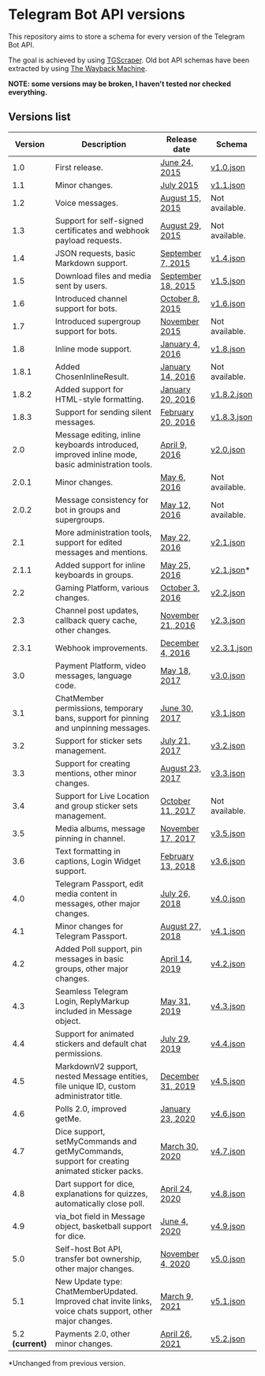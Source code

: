 # Telegram Bot API versions

This repository aims to store a schema for every version of the Telegram Bot API.

The goal is achieved by using [TGScraper](https://github.com/Sysbot-org/tgscraper). Old bot API schemas have been extracted by using [The Wayback Machine](https://web.archive.org/web/*/https://core.telegram.org/bots/api).

**NOTE: some versions may be broken, I haven't tested nor checked everything.**


## Versions list

| Version           | Description                                                                                               | Release date                                                                         | Schema                                                                                          |
|-------------------|-----------------------------------------------------------------------------------------------------------|--------------------------------------------------------------------------------------|-------------------------------------------------------------------------------------------------|
| 1.0               | First release.                                                                                            | [June 24, 2015](https://core.telegram.org/bots/api-changelog#june-24-2015)           | [v1.0.json](https://github.com/sys-001/telegram-bot-api-versions/blob/main/files/v1.0.json)     |
| 1.1               | Minor changes.                                                                                            | [July 2015](https://core.telegram.org/bots/api-changelog#july-2015)                  | [v1.1.json](https://github.com/sys-001/telegram-bot-api-versions/blob/main/files/v1.1.json)     |
| 1.2               | Voice messages.                                                                                           | [August 15, 2015](https://core.telegram.org/bots/api-changelog#august-15-2015)       | Not available.                                                                                  |
| 1.3               | Support for self-signed certificates and webhook payload requests.                                        | [August 29, 2015](https://core.telegram.org/bots/api-changelog#august-29-2015)       | Not available.                                                                                  |
| 1.4               | JSON requests, basic Markdown support.                                                                    | [September 7, 2015](https://core.telegram.org/bots/api-changelog#september-7-2015)   | [v1.4.json](https://github.com/sys-001/telegram-bot-api-versions/blob/main/files/v1.4.json)     |
| 1.5               | Download files and media sent by users.                                                                   | [September 18, 2015](https://core.telegram.org/bots/api-changelog#september-18-2015) | [v1.5.json](https://github.com/sys-001/telegram-bot-api-versions/blob/main/files/v1.5.json)     |
| 1.6               | Introduced channel support for bots.                                                                      | [October 8, 2015](https://core.telegram.org/bots/api-changelog#october-8-2015)       | [v1.6.json](https://github.com/sys-001/telegram-bot-api-versions/blob/main/files/v1.6.json)     |
| 1.7               | Introduced supergroup support for bots.                                                                   | [November 2015](https://core.telegram.org/bots/api-changelog#november-2015)          | Not available.                                                                                  |
| 1.8               | Inline mode support.                                                                                      | [January 4, 2016](https://core.telegram.org/bots/api-changelog#january-4-2016)       | [v1.8.json](https://github.com/sys-001/telegram-bot-api-versions/blob/main/files/v1.8.json)     |
| 1.8.1             | Added ChosenInlineResult.                                                                                 | [January 14, 2016](https://core.telegram.org/bots/api-changelog#january-14-2016)     | Not available.                                                                                  |
| 1.8.2             | Added support for HTML-style formatting.                                                                  | [January 20, 2016](https://core.telegram.org/bots/api-changelog#january-20-2016)     | [v1.8.2.json](https://github.com/sys-001/telegram-bot-api-versions/blob/main/files/v1.8.2.json) |
| 1.8.3             | Support for sending silent messages.                                                                      | [February 20, 2016](https://core.telegram.org/bots/api-changelog#february-20-2016)   | [v1.8.3.json](https://github.com/sys-001/telegram-bot-api-versions/blob/main/files/v1.8.3.json) |
| 2.0               | Message editing, inline keyboards introduced, improved inline mode, basic administration tools.           | [April 9, 2016](https://core.telegram.org/bots/api-changelog#april-9-2016)           | [v2.0.json](https://github.com/sys-001/telegram-bot-api-versions/blob/main/files/v2.0.json)     |
| 2.0.1             | Minor changes.                                                                                            | [May 6, 2016](https://core.telegram.org/bots/api-changelog#may-6-2016)               | Not available.                                                                                  |
| 2.0.2             | Message consistency for bot in groups and supergroups.                                                    | [May 12, 2016](https://core.telegram.org/bots/api-changelog#may-12-2016)             | Not available.                                                                                  |
| 2.1               | More administration tools, support for edited messages and mentions.                                      | [May 22, 2016](https://core.telegram.org/bots/api-changelog#may-22-2016)             | [v2.1.json](https://github.com/sys-001/telegram-bot-api-versions/blob/main/files/v2.1.json)     |
| 2.1.1             | Added support for inline keyboards in groups.                                                             | [May 25, 2016](https://core.telegram.org/bots/api-changelog#may-25-2016)             | [v2.1.json](https://github.com/sys-001/telegram-bot-api-versions/blob/main/files/v2.1.json)*    |
| 2.2               | Gaming Platform, various changes.                                                                         | [October 3, 2016](https://core.telegram.org/bots/api-changelog#october-3-2016)       | [v2.2.json](https://github.com/sys-001/telegram-bot-api-versions/blob/main/files/v2.2.json)     |
| 2.3               | Channel post updates, callback query cache, other changes.                                                | [November 21, 2016](https://core.telegram.org/bots/api-changelog#november-21-2016)   | [v2.3.json](https://github.com/sys-001/telegram-bot-api-versions/blob/main/files/v2.3.json)     |
| 2.3.1             | Webhook improvements.                                                                                     | [December 4, 2016](https://core.telegram.org/bots/api-changelog#december-4-2016)     | [v2.3.1.json](https://github.com/sys-001/telegram-bot-api-versions/blob/main/files/v2.3.1.json) |
| 3.0               | Payment Platform, video messages, language code.                                                          | [May 18, 2017](https://core.telegram.org/bots/api-changelog#may-18-2017)             | [v3.0.json](https://github.com/sys-001/telegram-bot-api-versions/blob/main/files/v3.0.json)     |
| 3.1               | ChatMember permissions, temporary bans, support for pinning and unpinning messages.                       | [June 30, 2017](https://core.telegram.org/bots/api-changelog#june-30-2017)           | [v3.1.json](https://github.com/sys-001/telegram-bot-api-versions/blob/main/files/v3.1.json)     |
| 3.2               | Support for sticker sets management.                                                                      | [July 21, 2017](https://core.telegram.org/bots/api-changelog#july-21-2017)           | [v3.2.json](https://github.com/sys-001/telegram-bot-api-versions/blob/main/files/v3.2.json)     |
| 3.3               | Support for creating mentions, other minor changes.                                                       | [August 23, 2017](https://core.telegram.org/bots/api-changelog#august-23-2017)       | [v3.3.json](https://github.com/sys-001/telegram-bot-api-versions/blob/main/files/v3.3.json)     |
| 3.4               | Support for Live Location and group sticker sets management.                                              | [October 11, 2017](https://core.telegram.org/bots/api-changelog#october-11-2017)     | Not available.                                                                                  |
| 3.5               | Media albums, message pinning in channel.                                                                 | [November 17, 2017](https://core.telegram.org/bots/api-changelog#november-17-2017)   | [v3.5.json](https://github.com/sys-001/telegram-bot-api-versions/blob/main/files/v3.5.json)     |
| 3.6               | Text formatting in captions, Login Widget support.                                                        | [February 13, 2018](https://core.telegram.org/bots/api-changelog#february-13-2018)   | [v3.6.json](https://github.com/sys-001/telegram-bot-api-versions/blob/main/files/v3.6.json)     |
| 4.0               | Telegram Passport, edit media content in messages, other major changes.                                   | [July 26, 2018](https://core.telegram.org/bots/api-changelog#july-26-2018)           | [v4.0.json](https://github.com/sys-001/telegram-bot-api-versions/blob/main/files/v4.0.json)     |
| 4.1               | Minor changes for Telegram Passport.                                                                      | [August 27, 2018](https://core.telegram.org/bots/api-changelog#august-27-2018)       | [v4.1.json](https://github.com/sys-001/telegram-bot-api-versions/blob/main/files/v4.1.json)     |
| 4.2               | Added Poll support, pin messages in basic groups, other major changes.                                    | [April 14, 2019](https://core.telegram.org/bots/api-changelog#april-14-2019)         | [v4.2.json](https://github.com/sys-001/telegram-bot-api-versions/blob/main/files/v4.2.json)     |
| 4.3               | Seamless Telegram Login, ReplyMarkup included in Message object.                                          | [May 31, 2019](https://core.telegram.org/bots/api-changelog#may-31-2019)             | [v4.3.json](https://github.com/sys-001/telegram-bot-api-versions/blob/main/files/v4.3.json)     |
| 4.4               | Support for animated stickers and default chat permissions.                                               | [July 29, 2019](https://core.telegram.org/bots/api-changelog#july-29-2019)           | [v4.4.json](https://github.com/sys-001/telegram-bot-api-versions/blob/main/files/v4.4.json)     |
| 4.5               | MarkdownV2 support, nested Message entities, file unique ID, custom administrator title.                  | [December 31, 2019](https://core.telegram.org/bots/api-changelog#december-31-2019)   | [v4.5.json](https://github.com/sys-001/telegram-bot-api-versions/blob/main/files/v4.5.json)     |
| 4.6               | Polls 2.0, improved getMe.                                                                                | [January 23, 2020](https://core.telegram.org/bots/api-changelog#january-23-2020)     | [v4.6.json](https://github.com/sys-001/telegram-bot-api-versions/blob/main/files/v4.6.json)     |
| 4.7               | Dice support, setMyCommands and getMyCommands, support for creating animated sticker packs.               | [March 30, 2020](https://core.telegram.org/bots/api-changelog#march-30-2020)         | [v4.7.json](https://github.com/sys-001/telegram-bot-api-versions/blob/main/files/v4.7.json)     |
| 4.8               | Dart support for dice, explanations for quizzes, automatically close poll.                                | [April 24, 2020](https://core.telegram.org/bots/api-changelog#april-24-2020)         | [v4.8.json](https://github.com/sys-001/telegram-bot-api-versions/blob/main/files/v4.8.json)     |
| 4.9               | via_bot field in Message object, basketball support for dice.                                             | [June 4, 2020](https://core.telegram.org/bots/api-changelog#june-4-2020)             | [v4.9.json](https://github.com/sys-001/telegram-bot-api-versions/blob/main/files/v4.9.json)     |
| 5.0               | Self-host Bot API, transfer bot ownership, other major changes.                                           | [November 4, 2020](https://core.telegram.org/bots/api-changelog#november-4-2020)     | [v5.0.json](https://github.com/sys-001/telegram-bot-api-versions/blob/main/files/v5.0.json)     |
| 5.1               | New Update type: ChatMemberUpdated. Improved chat invite links, voice chats support, other major changes. | [March 9, 2021](https://core.telegram.org/bots/api-changelog#march-9-2021)           | [v5.1.json](https://github.com/sys-001/telegram-bot-api-versions/blob/main/files/v5.1.json)     |
| 5.2 **(current)** | Payments 2.0, other minor changes.                                                                        | [April 26, 2021](https://core.telegram.org/bots/api-changelog#april-26-2021)         | [v5.2.json](https://github.com/sys-001/telegram-bot-api-versions/blob/main/files/v5.2.json)     |

*Unchanged from previous version.